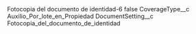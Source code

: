 <?xml version="1.0" encoding="UTF-8"?>
<CustomMetadata xmlns="http://soap.sforce.com/2006/04/metadata" xmlns:xsi="http://www.w3.org/2001/XMLSchema-instance" xmlns:xsd="http://www.w3.org/2001/XMLSchema">
    <label>Fotocopia del documento de identidad-6</label>
    <protected>false</protected>
    <values>
        <field>CoverageType__c</field>
        <value xsi:type="xsd:string">Auxilio_Por_lote_en_Propiedad</value>
    </values>
    <values>
        <field>DocumentSetting__c</field>
        <value xsi:type="xsd:string">Fotocopia_del_documento_de_identidad</value>
    </values>
</CustomMetadata>
